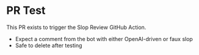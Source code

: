 # PR Test

This PR exists to trigger the Slop Review GitHub Action.

- Expect a comment from the bot with either OpenAI-driven or faux slop
- Safe to delete after testing

